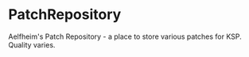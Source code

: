 # PatchRepository
Aelfheim's Patch Repository - a place to store various patches for KSP. Quality varies.
